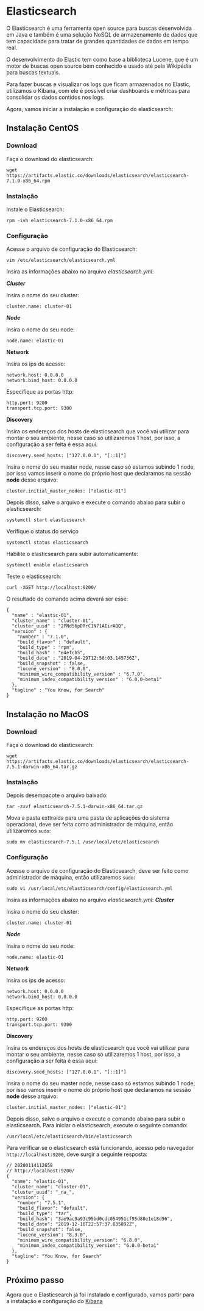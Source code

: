 # Elasticsearch

O Elasticsearch é uma ferramenta open source para buscas desenvolvida em Java e também é uma solução NoSQL de armazenamento de dados que tem capacidade para tratar de grandes quantidades de dados em tempo real.

O desenvolvimento do Elastic tem como base a biblioteca Lucene, que é um motor de buscas open source bem conhecido e usado até pela Wikipédia para buscas textuais.

Para fazer buscas e visualizar os logs que ficam armazenados no Elastic, utilizamos o Kibana, com ele é possível criar dashboards e métricas para consolidar os dados contidos nos logs.

Agora, vamos iniciar a instalação e configuração do elasticsearch:

## Instalação CentOS

### Download
Faça o download do elasticsearch: 
```
wget https://artifacts.elastic.co/downloads/elasticsearch/elasticsearch-7.1.0-x86_64.rpm
```

### Instalação

Instale o Elasticsearch: 
```
rpm -ivh elasticsearch-7.1.0-x86_64.rpm
```

### Configuração

Acesse o arquivo de configuração do Elasticsearch: 
```
vim /etc/elasticsearch/elasticsearch.yml
```
Insira as informações abaixo no arquivo *elasticsearch.yml*:

***Cluster***

Insira o nome do seu cluster: 
```
cluster.name: cluster-01
```

***Node***

Insira o nome do seu node: 
```
node.name: elastic-01
```

**Network**

Insira os ips de acesso:

    network.host: 0.0.0.0
    network.bind_host: 0.0.0.0

Especifique as portas http:

    http.port: 9200
    transport.tcp.port: 9300

**Discovery**

Insira os endereços dos hosts de elasticsearch que você vai utilizar para montar o seu ambiente, nesse caso só utilizaremos 1 host, por isso, a configuração a ser feita é essa aqui:
```
discovery.seed_hosts: ["127.0.0.1", "[::1]"]
```
Insira o nome do seu master node, nesse caso só estamos subindo 1 node, por isso vamos inserir o nome do próprio host que declaramos na sessão **node** desse arquivo:
```
cluster.initial_master_nodes: ["elastic-01"]
```
Depois disso, salve o arquivo e execute o comando abaixo para subir o elasticsearch:
```
systemctl start elasticsearch
```
Verifique o status do serviço
```
systemctl status elasticsearch
```
Habilite o elasticsearch para subir automaticamente: 
```
systemctl enable elasticsearch
```
Teste o elasticsearch: 
```
curl -XGET http://localhost:9200/
```

O resultado do comando acima deverá ser esse: 
```
{
  "name" : "elastic-01",
  "cluster_name" : "cluster-01",
  "cluster_uuid" : "2PNd56pDRrC1N71AIirAQQ",
  "version" : {
    "number" : "7.1.0",
    "build_flavor" : "default",
    "build_type" : "rpm",
    "build_hash" : "e4efcb5",
    "build_date" : "2019-04-29T12:56:03.145736Z",
    "build_snapshot" : false,
    "lucene_version" : "8.0.0",
    "minimum_wire_compatibility_version" : "6.7.0",
    "minimum_index_compatibility_version" : "6.0.0-beta1"
  },
  "tagline" : "You Know, for Search"
}
```

## Instalação no MacOS

### Download

Faça o download do elasticsearch:
```
wget https://artifacts.elastic.co/downloads/elasticsearch/elasticsearch-7.5.1-darwin-x86_64.tar.gz
```

### Instalação
Depois desempacote o arquivo baixado:
```
tar -zxvf elasticsearch-7.5.1-darwin-x86_64.tar.gz
```
Mova a pasta exttraída para uma pasta de aplicações do sistema operacional, deve ser feita como administrador de máquina, então utilizaremos `sudo`:
```
sudo mv elasticsearch-7.5.1 /usr/local/etc/elasticsearch
```

### Configuração

Acesse o arquivo de configuração do Elasticsearch, deve ser feito como administrador de máquina, então utilizaremos `sudo`: 
```
sudo vi /usr/local/etc/elasticsearch/config/elasticsearch.yml
```
Insira as informações abaixo no arquivo *elasticsearch.yml*:
***Cluster***

Insira o nome do seu cluster: 
```
cluster.name: cluster-01
```

***Node***

Insira o nome do seu node: 
```
node.name: elastic-01
```

**Network**

Insira os ips de acesso:

    network.host: 0.0.0.0
    network.bind_host: 0.0.0.0

Especifique as portas http:

    http.port: 9200
    transport.tcp.port: 9300

**Discovery**

Insira os endereços dos hosts de elasticsearch que você vai utilizar para montar o seu ambiente, nesse caso só utilizaremos 1 host, por isso, a configuração a ser feita é essa aqui:
```
discovery.seed_hosts: ["127.0.0.1", "[::1]"]
```
Insira o nome do seu master node, nesse caso só estamos subindo 1 node, por isso vamos inserir o nome do próprio host que declaramos na sessão **node** desse arquivo:
```
cluster.initial_master_nodes: ["elastic-01"]
```
Depois disso, salve o arquivo e execute o comando abaixo para subir o elasticsearch. Para iniciar o elasticsearch, execute o seguinte comando:
```
/usr/local/etc/elasticsearch/bin/elasticsearch
```
Para verificar se o elasticsearch está funcionando, acesso pelo navegador `http://localhost:9200`, deve surgir a seguinte resposta:
```
// 20200114112658
// http://localhost:9200/
{
  "name": "elastic-01",
  "cluster_name": "cluster-01",
  "cluster_uuid": "_na_",
  "version": {
    "number": "7.5.1",
    "build_flavor": "default",
    "build_type": "tar",
    "build_hash": "3ae9ac9a93c95bd0cdc054951cf95d88e1e18d96",
    "build_date": "2019-12-16T22:57:37.835892Z",
    "build_snapshot": false,
    "lucene_version": "8.3.0",
    "minimum_wire_compatibility_version": "6.8.0",
    "minimum_index_compatibility_version": "6.0.0-beta1"
  },
  "tagline": "You Know, for Search"
}
```

## Próximo passo
Agora que o Elasticsearch já foi instalado e configurado, vamos partir para a instalação e configuração do [Kibana](https://github.com/sysadminas/elastic-zero-to-hero/blob/master/lab/kibana.md)
